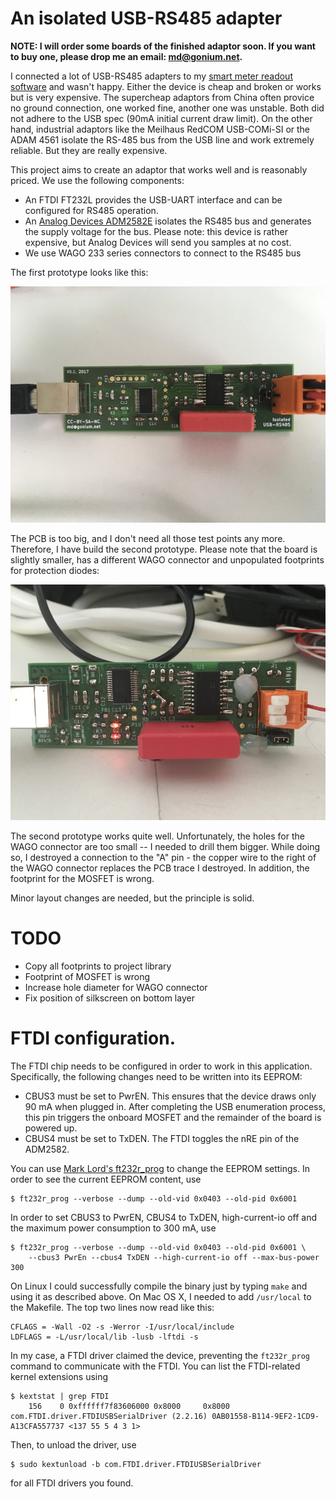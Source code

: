 # An isolated USB-RS485 adapter

**NOTE: I will order some boards of the finished adaptor soon. If you
want to buy one, please drop me an email: md@gonium.net.**

I connected a lot of USB-RS485 adapters to my [smart meter readout
software](https://github.com/gonium/gosdm630) and wasn't happy. Either
the device is cheap and broken or works but is very expensive. The
supercheap adaptors from China often provice no ground connection, one
worked fine, another one was unstable. Both did not adhere to the USB
spec (90mA initial current draw limit). On the other hand, industrial
adaptors like the Meilhaus RedCOM USB-COMi-SI or the ADAM 4561 isolate
the RS-485 bus from the USB line and work extremely reliable. But they
are really expensive.

This project aims to create an adaptor that works well and is reasonably
priced. We use the following components:

* An FTDI FT232L provides the USB-UART interface and can be configured
for RS485 operation.
* An [Analog Devices
ADM2582E](http://www.analog.com/media/en/technical-documentation/data-sheets/ADM2582E_2587E.pdf)
isolates the RS485 bus and generates the supply voltage for the bus.
Please note: this device is rather expensive, but Analog Devices will
send you samples at no cost.
* We use WAGO 233 series connectors to connect to the RS485 bus

The first prototype looks like this:

![First prototype](img/prototype-v0.1.JPG)

The PCB is too big, and I don't need all those test points any more.
Therefore, I have build the second prototype. Please note that the board
is slightly smaller, has a different WAGO connector and unpopulated
footprints for protection diodes:

![Second prototype](img/prototype-v0.2.JPG)

The second prototype works quite well. Unfortunately, the holes for the
WAGO connector are too small -- I needed to drill them bigger. While
doing so, I destroyed a connection to the "A" pin - the copper wire to
the right of the WAGO connector replaces the PCB trace I destroyed. In
addition, the footprint for the MOSFET is wrong.

Minor layout changes are needed, but the principle is solid.

# TODO

* Copy all footprints to project library
* Footprint of MOSFET is wrong
* Increase hole diameter for WAGO connector
* Fix position of silkscreen on bottom layer

# FTDI configuration.

The FTDI chip needs to be configured in order to work in this
application. Specifically, the following changes need to be written into
its EEPROM:

* CBUS3 must be set to PwrEN. This ensures that the device draws only 90
mA when plugged in. After completing the USB enumeration process, this
pin triggers the onboard MOSFET and the remainder of the board is
powered up.
* CBUS4 must be set to TxDEN. The FTDI toggles the nRE pin of the ADM2582.

You can use [Mark Lord's ft232r_prog](http://rtr.ca/ft232r/) to change
the EEPROM settings. In order to see the current EEPROM content, use

    $ ft232r_prog --verbose --dump --old-vid 0x0403 --old-pid 0x6001

In order to set CBUS3 to PwrEN, CBUS4 to TxDEN, high-current-io off and
the maximum power consumption to 300 mA, use

    $ ft232r_prog --verbose --dump --old-vid 0x0403 --old-pid 0x6001 \
		--cbus3 PwrEn --cbus4 TxDEN --high-current-io off --max-bus-power 300

On Linux I could successfully compile the binary just by typing
``make`` and using it as described above. On Mac OS X, I needed to add
``/usr/local`` to the Makefile. The top two lines now read like this:

    CFLAGS = -Wall -O2 -s -Werror -I/usr/local/include
    LDFLAGS = -L/usr/local/lib -lusb -lftdi -s

In my case, a FTDI driver claimed the device, preventing the
``ft232r_prog`` command to communicate with the FTDI. You can list the
FTDI-related kernel extensions using

    $ kextstat | grep FTDI
		156    0 0xffffff7f83606000 0x8000     0x8000     com.FTDI.driver.FTDIUSBSerialDriver (2.2.16) 0AB01558-B114-9EF2-1CD9-A13CFA557737 <137 55 5 4 3 1>

Then, to unload the driver, use

    $ sudo kextunload -b com.FTDI.driver.FTDIUSBSerialDriver

for all FTDI drivers you found.
